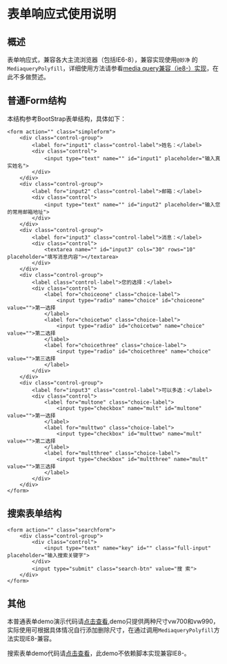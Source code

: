 表单响应式使用说明
==================

概述
----
表单响应式，兼容各大主流浏览器（包括IE6-8），兼容实现使用`@妙净` 的`MediaqueryPolyfill`，详细使用方法请参看[media query兼容（ie8-）实现](https://github.com/miaojing/responsive/blob/master/1.0/guide/mediaquerypolyfill.md "media query兼容（ie8-）实现")，在此不多做赘述。

普通Form结构
-----------
本结构参考BootStrap表单结构，具体如下：

    <form action="" class="simpleform">
		<div class="control-group">
			<label for="input1" class="control-label">姓名：</label>
			<div class="control">
				<input type="text" name="" id="input1" placeholder="输入真实姓名">
			</div>
		</div>
		<div class="control-group">
			<label for="input2" class="control-label">邮箱：</label>
			<div class="control">
				<input type="text" name="" id="input2" placeholder="输入您的常用邮箱地址">
			</div>
		</div>
		<div class="control-group">
			<label for="input3" class="control-label">消息：</label>
			<div class="control">
				<textarea name="" id="input3" cols="30" rows="10" placeholder="填写消息内容"></textarea>
			</div>
		</div>
		<div class="control-group">
			<label class="control-label">您的选择：</label>
			<div class="control">
				<label for="choiceone" class="choice-label">
					<input type="radio" name="choice" id="choiceone" value="">第一选择
				</label>
				<label for="choicetwo" class="choice-label">
					<input type="radio" id="choicetwo" name="choice" value="">第二选择
				</label>
				<label for="choicethree" class="choice-label">
					<input type="radio" id="choicethree" name="choice" value="">第三选择
				</label>
			</div>
		</div>
		<div class="control-group">
			<label for="input3" class="control-label">可以多选：</label>
			<div class="control">
				<label for="multone" class="choice-label">
					<input type="checkbox" name="mult" id="multone" value="">第一选择
				</label>
				<label for="multtwo" class="choice-label">
					<input type="checkbox" id="multtwo" name="mult" value="">第二选择
				</label>
				<label for="multthree" class="choice-label">
					<input type="checkbox" id="multthree" name="mult" value="">第三选择
				</label>
			</div>
		</div>
	</form>

搜索表单结构
----------

	<form action="" class="searchform">
		<div class="control-group">
			<div class="control">
				<input type="text" name="key" id="" class="full-input" placeholder="输入搜索关键字">
			</div>
			<input type="submit" class="search-btn" value="搜 索">
		</div>
	</form>

其他
----
本普通表单demo演示代码请[点击查看](http://miaojing.github.io/responsive/1.0/demo/sampleform.html),demo只提供两种尺寸vw700和vw990，实际使用可根据具体情况自行添加删除尺寸，在通过调用`MediaqueryPolyfill`方法实现IE8-兼容。

搜索表单demo代码请[点击查看](http://miaojing.github.io/responsive/1.0/demo/searchform.html)，此demo不依赖脚本实现兼容IE8-。